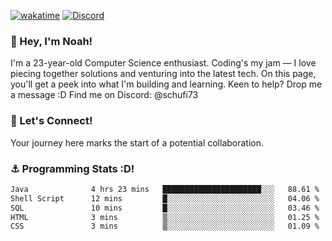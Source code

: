 [![wakatime](https://wakatime.com/badge/user/018b5c7c-fde2-4105-aa96-f5c758abb0a2.svg)](https://wakatime.com/@018b5c7c-fde2-4105-aa96-f5c758abb0a2)
[![Discord](https://img.shields.io/badge/Discord-5865F2?style=flat&logo=discord&logoColor=white)](https://discord.gg/eAW8AGXaGu)



### 👋 Hey, I'm Noah!
I'm a 23-year-old Computer Science enthusiast. Coding's my jam — I love piecing together solutions and venturing into the latest tech. On this page, you'll get a peek into what I'm building and learning. Keen to help? Drop me a message :D 
Find me on Discord: @schufi73

### 🤝 Let's Connect!
Your journey here marks the start of a potential collaboration.

### ⚓ Programming Stats :D!
<!--START_SECTION:waka-->

```txt
Java              4 hrs 23 mins   ██████████████████████░░░   88.61 %
Shell Script      12 mins         █░░░░░░░░░░░░░░░░░░░░░░░░   04.06 %
SQL               10 mins         █░░░░░░░░░░░░░░░░░░░░░░░░   03.46 %
HTML              3 mins          ▒░░░░░░░░░░░░░░░░░░░░░░░░   01.25 %
CSS               3 mins          ▒░░░░░░░░░░░░░░░░░░░░░░░░   01.09 %
```

<!--END_SECTION:waka-->
